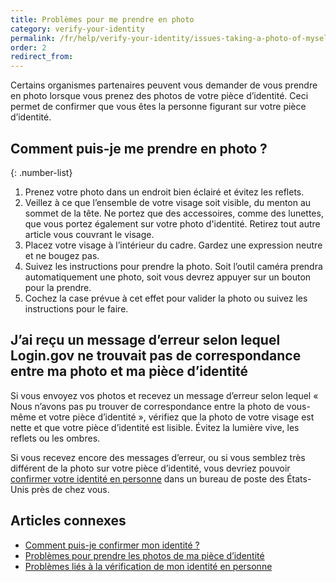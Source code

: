 ```yaml
---
title: Problèmes pour me prendre en photo
category: verify-your-identity
permalink: /fr/help/verify-your-identity/issues-taking-a-photo-of-myself/
order: 2
redirect_from:
---
```


Certains organismes partenaires peuvent vous demander de vous prendre en photo lorsque vous prenez des photos de votre pièce d’identité. Ceci permet de confirmer que vous êtes la personne figurant sur votre pièce d’identité.

## Comment puis-je me prendre en photo ?

{: .number-list}

1. Prenez votre photo dans un endroit bien éclairé et évitez les reflets.
1. Veillez à ce que l’ensemble de votre visage soit visible, du menton au sommet de la tête. Ne portez que des accessoires, comme des lunettes, que vous portez également sur votre photo d'identité. Retirez tout autre article vous couvrant le visage.
1. Placez votre visage à l’intérieur du cadre. Gardez une expression neutre et ne bougez pas.
1. Suivez les instructions pour prendre la photo. Soit l’outil caméra prendra automatiquement une photo, soit vous devrez appuyer sur un bouton pour la prendre.
1. Cochez la case prévue à cet effet pour valider la photo ou suivez les instructions pour le faire.

## J’ai reçu un message d’erreur selon lequel Login.gov ne trouvait pas de correspondance entre ma photo et ma pièce d’identité

Si vous envoyez vos photos et recevez un message d’erreur selon lequel « Nous n’avons pas pu trouver de correspondance entre la photo de vous-même et votre pièce d’identité », vérifiez que la photo de votre visage est nette et que votre pièce d’identité est lisible. Évitez la lumière vive, les reflets ou les ombres.

Si vous recevez encore des messages d’erreur, ou si vous semblez très différent de la photo sur votre pièce d’identité, vous devriez pouvoir [confirmer votre identité en personne](/fr/help/verify-your-identity/verify-your-identity-in-person/) dans un bureau de poste des États-Unis près de chez vous.

## Articles connexes

* [Comment puis-je confirmer mon identité ?](/fr/help/verify-your-identity/overview/)
* [Problèmes pour prendre les photos de ma pièce d’identité](/fr/help/verify-your-identity/how-to-take-photos-to-verify-your-identity/)
* [Problèmes liés à la vérification de mon identité en personne](/fr/help/verify-your-identity/verify-your-identity-in-person/)
